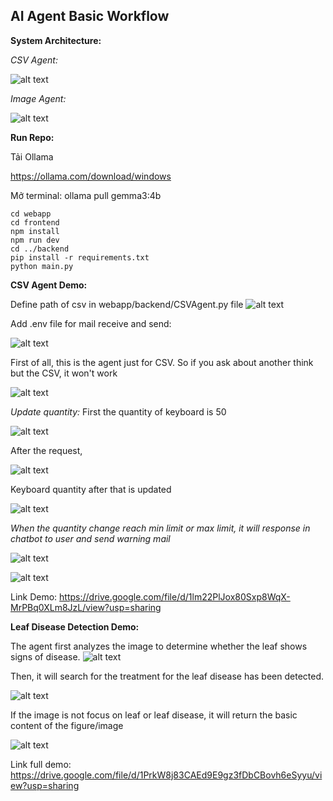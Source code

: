 ## AI Agent Basic Workflow

<b>System Architecture:</b>

<i>CSV Agent:</i>

![alt text](figure/image-11.png)

<i>Image Agent:</i>

![alt text](figure/image-12.png)

<b>Run Repo:</b>

Tải Ollama 

https://ollama.com/download/windows

Mở terminal: ollama pull gemma3:4b

```
cd webapp
cd frontend
npm install
npm run dev
cd ../backend
pip install -r requirements.txt
python main.py 
```


<b>CSV Agent Demo:</b>

Define path of csv in webapp/backend/CSVAgent.py file
![alt text](figure/image.png)

Add .env file for mail receive and send:

![alt text](figure/image-1.png)

First of all, this is the agent just for CSV. So if you ask about another think but the CSV, it won't work

![alt text](figure/image-5.png)

<i>Update quantity:</i>
First the quantity of keyboard is 50

![alt text](figure/image-6.png)

After the request, 

![alt text](figure/image-7.png)

Keyboard quantity after that is updated

![alt text](figure/image-8.png)

<i>When the quantity change reach min limit or max limit, it will response in chatbot to user and send warning mail</i>


![alt text](figure/image-9.png)

![alt text](figure/image-10.png)

Link Demo: https://drive.google.com/file/d/1lm22PlJox80Sxp8WqX-MrPBq0XLm8JzL/view?usp=sharing

<b>Leaf Disease Detection Demo:</b>

The agent first analyzes the image to determine whether the leaf shows signs of disease.
![alt text](figure/image-2.png)

Then, it will search for the treatment for the leaf disease has been detected.

![alt text](figure/image-3.png)

If the image is not focus on leaf or leaf disease, it will return the basic content of the figure/image 

![alt text](figure/image-4.png)

Link full demo: https://drive.google.com/file/d/1PrkW8j83CAEd9E9gz3fDbCBovh6eSyyu/view?usp=sharing